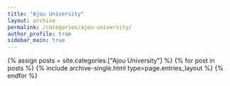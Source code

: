 ```yaml
---
title: "Ajou University"
layout: archive
permalink: /categories/ajou-university/
author_profile: true
sidebar_main: true
---
```


{% assign posts = site.categories.["Ajou University"] %}
{% for post in posts %} {% include archive-single.html type=page.entries_layout %} {% endfor %}